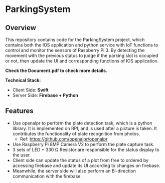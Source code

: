# ParkingSystem

## Overview

This repository contains code for the ParkingSystem project, which contains both the IOS application and python service with IoT functions to control and monitor the sensors of Raspberry Pi 3. By detecting the movement with the previous status to judge if the parking slot is occupied or not, then update the UI and corresponding functions of IOS application.

**Check the Document.pdf to check more details.**

**Technical Stack:**

- Client Side: **Swift**
- Server Side: **Firebase + Python**
## Features

- Use openalpr to perform the plate detection task, which is a python library. It is implemented on RPI, and is used after a picture is taken. It contributes the functionality of plate recognition from photos.
  - Ref: https://github.com/openalpr/openalpr
- Use Raspberry Pi 8MP Camera V2 to perform the plate capture task.
- 3 sets of LED + 330 Ω Resistor are responsible for the status display to the user.
- Client side can update the status of a plot from free to ordered by accessing firebase and update its UI according to changes on firebase.
- Meanwhile, the server side will also perform an Bi-direction communication with the firebase. 
